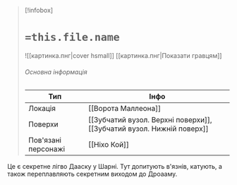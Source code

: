 > [!infobox]
> # `=this.file.name`
> ![[картинка.пнг|cover hsmall]]
> [[картинка.пнг|Показати гравцям]]
> ###### Основна інформація
> Тип | Інфо |
> ---|---|
> Локація | [[Ворота Маллеона]] |
> Поверхи | [[Зубчатий вузол. Верхні поверхи]], [[Зубчатий вузол. Нижній поверх]] |
> Пов'язані персонажі | [[Ніхо Кой]] |

Це є секретне лігво Дааску у Шарні. Тут допитують в'язнів, катують, а також переплавляють секретним виходом до Дроааму. 